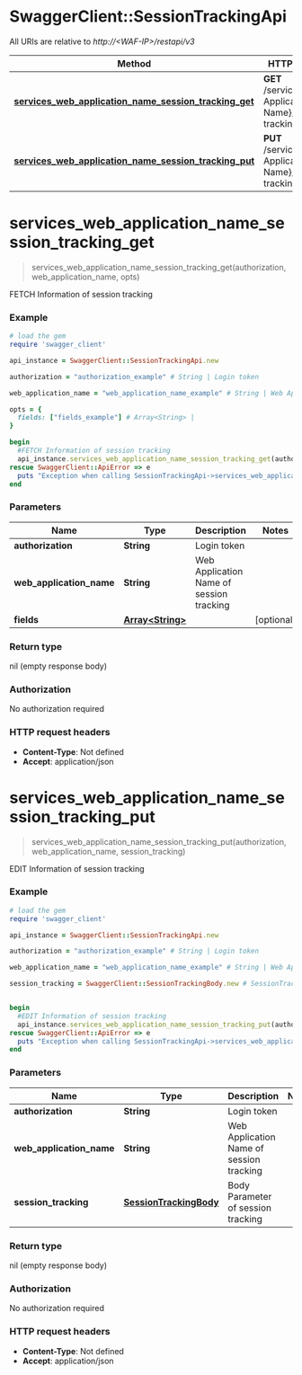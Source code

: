 # SwaggerClient::SessionTrackingApi

All URIs are relative to *http://&lt;WAF-IP&gt;/restapi/v3*

Method | HTTP request | Description
------------- | ------------- | -------------
[**services_web_application_name_session_tracking_get**](SessionTrackingApi.md#services_web_application_name_session_tracking_get) | **GET** /services/{Web Application Name}/session-tracking | FETCH Information of session tracking
[**services_web_application_name_session_tracking_put**](SessionTrackingApi.md#services_web_application_name_session_tracking_put) | **PUT** /services/{Web Application Name}/session-tracking  | EDIT Information of session tracking


# **services_web_application_name_session_tracking_get**
> services_web_application_name_session_tracking_get(authorization, web_application_name, opts)

FETCH Information of session tracking



### Example
```ruby
# load the gem
require 'swagger_client'

api_instance = SwaggerClient::SessionTrackingApi.new

authorization = "authorization_example" # String | Login token

web_application_name = "web_application_name_example" # String | Web Application Name of session tracking

opts = { 
  fields: ["fields_example"] # Array<String> | 
}

begin
  #FETCH Information of session tracking
  api_instance.services_web_application_name_session_tracking_get(authorization, web_application_name, opts)
rescue SwaggerClient::ApiError => e
  puts "Exception when calling SessionTrackingApi->services_web_application_name_session_tracking_get: #{e}"
end
```

### Parameters

Name | Type | Description  | Notes
------------- | ------------- | ------------- | -------------
 **authorization** | **String**| Login token | 
 **web_application_name** | **String**| Web Application Name of session tracking | 
 **fields** | [**Array&lt;String&gt;**](String.md)|  | [optional] 

### Return type

nil (empty response body)

### Authorization

No authorization required

### HTTP request headers

 - **Content-Type**: Not defined
 - **Accept**: application/json



# **services_web_application_name_session_tracking_put**
> services_web_application_name_session_tracking_put(authorization, web_application_name, session_tracking)

EDIT Information of session tracking



### Example
```ruby
# load the gem
require 'swagger_client'

api_instance = SwaggerClient::SessionTrackingApi.new

authorization = "authorization_example" # String | Login token

web_application_name = "web_application_name_example" # String | Web Application Name of session tracking

session_tracking = SwaggerClient::SessionTrackingBody.new # SessionTrackingBody | Body Parameter of session tracking


begin
  #EDIT Information of session tracking
  api_instance.services_web_application_name_session_tracking_put(authorization, web_application_name, session_tracking)
rescue SwaggerClient::ApiError => e
  puts "Exception when calling SessionTrackingApi->services_web_application_name_session_tracking_put: #{e}"
end
```

### Parameters

Name | Type | Description  | Notes
------------- | ------------- | ------------- | -------------
 **authorization** | **String**| Login token | 
 **web_application_name** | **String**| Web Application Name of session tracking | 
 **session_tracking** | [**SessionTrackingBody**](SessionTrackingBody.md)| Body Parameter of session tracking | 

### Return type

nil (empty response body)

### Authorization

No authorization required

### HTTP request headers

 - **Content-Type**: Not defined
 - **Accept**: application/json




